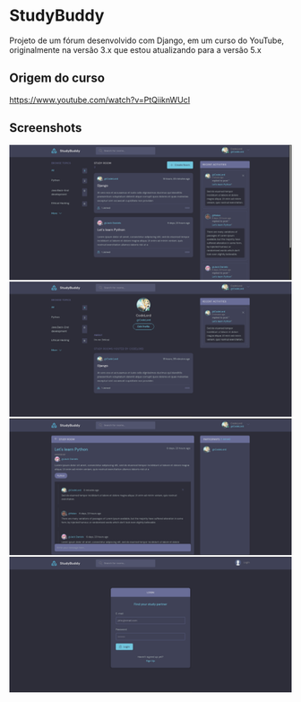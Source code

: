 # StudyBuddy
Projeto de um fórum desenvolvido com Django, em um curso do YouTube, originalmente na versão 3.x que estou atualizando para a versão 5.x

## Origem do curso
https://www.youtube.com/watch?v=PtQiiknWUcI

## Screenshots
<img src="imagens/Captura_home.png" alt="Home Page">

<img src="imagens/Captura_profile.png" alt="Profile page">

<img src="imagens/Captura_room.png" alt="Room Page">

<img src="imagens/Captura_login.png" alt="Login Page">
